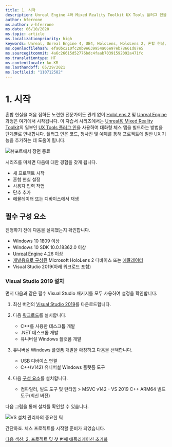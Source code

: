 ```yaml
---
title: 1. 시작
description: Unreal Engine 4와 Mixed Reality Toolkit UX Tools 플러그 인을 사용하여 체스 앱을 만드는 자습서 시리즈 1/6부
author: hferrone
ms.author: v-hferrone
ms.date: 06/10/2020
ms.topic: article
ms.localizationpriority: high
keywords: Unreal, Unreal Engine 4, UE4, HoloLens, HoloLens 2, 혼합 현실, 자습서, 시작, mrtk, uxt, UX Tools, 설명서, 혼합 현실 헤드셋, windows mixed reality 헤드셋, 가상 현실 헤드셋
ms.openlocfilehash: efa0bc210fc20b9e639954a06e97eb78661d87e5
ms.sourcegitcommit: 4a6c26615d52776bdc4faab70391592092a471fc
ms.translationtype: HT
ms.contentlocale: ko-KR
ms.lasthandoff: 05/29/2021
ms.locfileid: "110712582"
---
```

# <a name="1-getting-started"></a>1. 시작

혼합 현실을 처음 접하든 노련한 전문가이든 관계 없이 [HoloLens 2](../../../index.yml) 및 [Unreal Engine](https://www.unrealengine.com/en-US/) 과정은 여기에서 시작됩니다. 이 자습서 시리즈에서는 [Unreal용 Mixed Reality Toolkit](https://github.com/microsoft/MixedRealityToolkit-Unreal)의 일부인 [UX Tools 플러그 인](https://github.com/microsoft/MixedReality-UXTools-Unreal)을 사용하여 대화형 체스 앱을 빌드하는 방법을 단계별로 안내합니다. 플러그 인은 코드, 청사진 및 예제를 통해 프로젝트에 일반 UX 기능을 추가하는 데 도움이 됩니다. 

![뷰포트에서 장면 종료](images/unreal-uxt/5-endscene.PNG)

시리즈를 마치면 다음에 대한 경험을 갖게 됩니다.
* 새 프로젝트 시작
* 혼합 현실 설정
* 사용자 입력 작업
* 단추 추가
* 에뮬레이터 또는 디바이스에서 재생

## <a name="prerequisites"></a>필수 구성 요소

진행하기 전에 다음을 설치했는지 확인합니다.
* Windows 10 1809 이상
* Windows 10 SDK 10.0.18362.0 이상
* [Unreal Engine](https://www.unrealengine.com/en-US/get-now) 4.26 이상
* [개발용으로 구성된](../../platform-capabilities-and-apis/using-visual-studio.md#enabling-developer-mode) Microsoft HoloLens 2 디바이스 또는 [에뮬레이터](../../platform-capabilities-and-apis/using-the-hololens-emulator.md#hololens-2-emulator-overview)
* Visual Studio 2019(아래 워크로드 포함)

### <a name="installing-visual-studio-2019"></a>Visual Studio 2019 설치

먼저 다음과 같은 필수 Visual Studio 패키지를 모두 사용하여 설정을 확인합니다.
1. 최신 버전의 [Visual Studio 2019](https://visualstudio.microsoft.com/downloads/)를 다운로드합니다.
1. 다음 [워크로드](/visualstudio/install/modify-visual-studio#modify-workloads)를 설치합니다.
    * C++를 사용한 데스크톱 개발
    * .NET 데스크톱 개발
    * 유니버설 Windows 플랫폼 개발
1. 유니버설 Windows 플랫폼 개발을 확장하고 다음을 선택합니다. 
    * USB 디바이스 연결
    * C++(v142) 유니버설 Windows 플랫폼 도구

1. 다음 [구성 요소](/visualstudio/install/modify-visual-studio#modify-individual-components)를 설치합니다.
    * 컴파일러, 빌드 도구 및 런타임 > MSVC v142 - VS 2019 C++ ARM64 빌드 도구(최신 버전)

다음 그림을 통해 설치를 확인할 수 있습니다.

![VS 설치 관리자의 중요한 틱](images/unreal-uxt/1-install-the-tools.png)

간단하죠. 체스 프로젝트를 시작할 준비가 되었습니다.

[다음 섹션: 2. 프로젝트 및 첫 번째 애플리케이션 초기화](unreal-uxt-ch2.md)